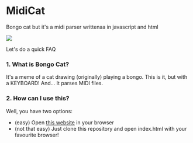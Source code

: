 # MidiCat
Bongo cat but it's a midi parser writtenaa in javascript and html

![](https://i.imgur.com/0HOTQ2d.gif)

Let's do a quick FAQ
### 1. What is Bongo Cat?
It's a meme of a cat drawing (originally) playing a bongo.
This is it, but with a KEYBOARD! And... It parses MIDI files.
### 2. How can I use this?
Well, you have two options:
- (easy) Open [this website](https://rafael.wtf/MidiCat/) in your browser
- (not that easy) Just clone this repository and open index.html with your favourite browser!
